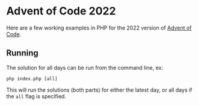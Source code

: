 # Advent of Code 2022

Here are a few working examples in PHP for the 2022 version of [Advent of Code](http://adventofcode.com/2022).

## Running
The solution for all days can be run from the command line, ex:

	php index.php [all]

This will run the solutions (both parts) for either the latest day, or all days if the `all` flag is specified. 